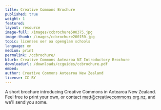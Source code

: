 ```yaml
---
title: Creative Commons Brochure
published: true
weight: 1
featured: 
layout: resource
image-full: /images/ccbrochure500375.jpg
image-thumb: /images/ccbrochure200150.jpg
topic: licenses oer oa openglam schools
language: en
medium: print
permalink: /ccbrochure/
blurb: Creative Commons Aotearoa NZ Introductory Brochure
downloadurl: /downloads/ccguides/ccbrochure.pdf
embed:
author: Creative Commons Aotearoa New Zealand
license: CC BY 
---
```

A short brochure introducing Creative Commons in Aotearoa New Zealand. Feel free to print your own, or contact matt@creativecommons.org.nz, and we'll send you some.